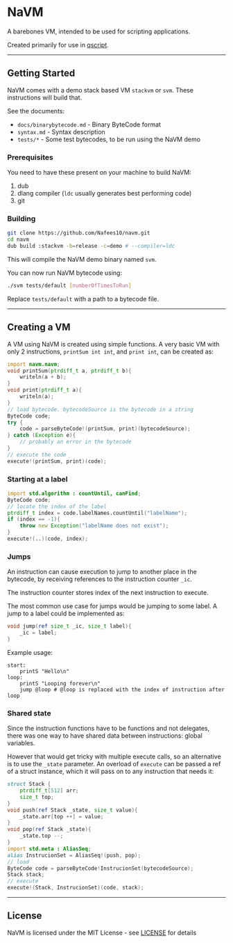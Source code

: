 # NaVM

A barebones VM, intended to be used for scripting applications.

Created primarily for use in [qscript](https://github.com/nafees10/qscript).

---

## Getting Started

NaVM comes with a demo stack based VM `stackvm` or `svm`. These instructions
will build that.

See the documents:

* `docs/binarybytecode.md` - Binary ByteCode format
* `syntax.md` - Syntax description
* `tests/*` - Some test bytecodes, to be run using the NaVM demo

### Prerequisites

You need to have these present on your machine to build NaVM:

1. dub
2. dlang compiler (`ldc` usually generates best performing code)
3. git

### Building

```bash
git clone https://github.com/Nafees10/navm.git
cd navm
dub build :stackvm -b=release -c=demo # --compiler=ldc
```

This will compile the NaVM demo binary named `svm`.

You can now run NaVM bytecode using:

```bash
./svm tests/default [numberOfTimesToRun]
```

Replace `tests/default` with a path to a bytecode file.

---

## Creating a VM

A VM using NaVM is created using simple functions. A very basic VM with only 2
instructions, `printSum int int`, and `print int`, can be created as:

```d
import navm.navm;
void printSum(ptrdiff_t a, ptrdiff_t b){
	writeln(a + b);
}
void print(ptrdiff_t a){
	writeln(a);
}
// load bytecode. bytecodeSource is the bytecode in a string
ByteCode code;
try {
	code = parseByteCode!(printSum, print)(bytecodeSource);
} catch (Exception e){
	// probably an error in the bytecode
}
// execute the code
execute!(printSum, print)(code);
```

### Starting at a label

```d
import std.algorithm : countUntil, canFind;
ByteCode code;
// locate the index of the label
ptrdiff_t index = code.labelNames.countUntil("labelName");
if (index == -1){
	throw new Exception("labelName does not exist");
}
execute!(..)(code, index);
```

### Jumps

An instruction can cause execution to jump to another place in the bytecode, by
receiving references to the instruction counter `_ic`.

The instruction counter stores index of the next instruction to execute.

The most common use case for jumps would be jumping to some label. A jump to a
label could be implemented as:

```d
void jump(ref size_t _ic, size_t label){
	_ic = label;
}
```

Example usage:

```
start:
	printS "Hello\n"
loop:
	printS "Looping forever\n"
	jump @loop # @loop is replaced with the index of instruction after loop
```

### Shared state

Since the instruction functions have to be functions and not delegates, there
was one way to have shared data between instructions: global variables.

However that would get tricky with multiple execute calls, so an alternative is
to use the `_state` parameter. An overload of `execute` can be passed a ref of
a struct instance, which it will pass on to any instruction that needs it:

```d
struct Stack {
	ptrdiff_t[512] arr;
	size_t top;
}
void push(ref Stack _state, size_t value){
	_state.arr[top ++] = value;
}
void pop(ref Stack _state){
	_state.top --;
}
import std.meta : AliasSeq;
alias InstrucionSet = AliasSeq!(push, pop);
// load
ByteCode code = parseByteCode!InstrucionSet(bytecodeSource);
Stack stack;
// execute
execute!(Stack, InstrucionSet)(code, stack);
```

---

## License
NaVM is licensed under the MIT License - see [LICENSE](LICENSE) for details
